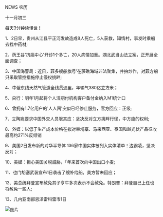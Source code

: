 NEWS 农历

十一月初三

每天3分钟读懂世！

1、2日早，贵州从江县平正河发故造成8人死亡，5人获救，知情村，事发时乘船去找中药材;

2、药王谷'抗癌中心'开诊1个多亡，20人病情加重。湖北武当山法立案，正开展全面调查；

3、中国海警局：近日，菲多艘船旗号'在藤礁海域非法聚集，并拍炒作，对菲方船只采取管控措施停止侵权挑畔;

4、中俄东线天然气管道全线贯通里，年输气380亿立方米；

5、央行：明年1月起将个人活期付机构客户备付金纳入M1统计口

6、曾拥有1.7亿用户的'人人网'突似已经停止服务，官方回应：正级;

7、立陶宛要求中国外交人员限其应：坚决反对立方挑畔行径，中方施的权利;

8、外媒：以低于生产成本价格在拟对柬埔寨、马来西亚、泰国和越光伏产品征收最高约271%反倾销

9、美国2日发布新的对华半导体 136家中国实体被列入实体清单！边霸凌，坚决反对；

10、美媒：担心美国关税威胁，「年来首次向中国出口小麦;

11、也门胡塞武装宣布1日袭击了艘补给船，美方暂未回应；

12、美总统拜登宣布赦免其子亨牛多次表示不会赦免。特朗普：拜登自己上任也将赦免一些人;

13、几内亚南部恩泽雷科雷市1日

![图片](https://api.03c3.cn/api/zb)

